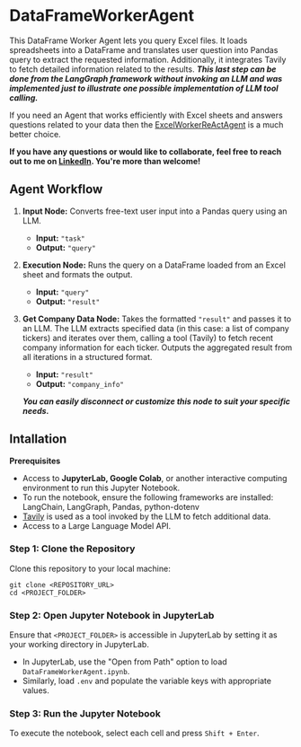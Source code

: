 # DataFrameWorkerAgent
This DataFrame Worker Agent lets you query Excel files. It loads spreadsheets into a DataFrame and translates user question into Pandas query to extract the requested information. Additionally, it integrates Tavily to fetch detailed information related to the results. _**This last step can be done from the LangGraph framework without invoking an LLM and was implemented just to illustrate one possible implementation of LLM tool calling.**_

If you need an Agent that works efficiently with Excel sheets and answers questions related to your data then the [ExcelWorkerReActAgent](https://github.com/jenyss/ExcelWorkerReActAgent) is a much better choice.

**If you have any questions or would like to collaborate, feel free to reach out to me on [LinkedIn](https://www.linkedin.com/in/jenya-stoeva-60477249/). You're more than welcome!**

## Agent Workflow

1. **Input Node:** Converts free-text user input into a Pandas query using an LLM.

   - **Input:** `"task"`
   - **Output:** `"query"`

2. **Execution Node:** Runs the query on a DataFrame loaded from an Excel sheet and formats the output.

   - **Input:** `"query"`
   - **Output:** `"result"`

3. **Get Company Data Node:** Takes the formatted `"result"` and passes it to an LLM. The LLM extracts specified data (in this case: a list of company tickers) and iterates over them, calling a tool (Tavily) to fetch recent company information for each ticker. Outputs the aggregated result from all iterations in a structured format.

   - **Input:** `"result"`
   - **Output:** `"company_info"`
  
   _**You can easily disconnect or customize this node to suit your specific needs.**_

## Intallation

<b>Prerequisites</b>

* Access to <b>JupyterLab, Google Colab</b>, or another interactive computing environment to run this Jupyter Notebook.
* To run the notebook, ensure the following frameworks are installed: LangChain, LangGraph, Pandas, python-dotenv
* [Tavily](https://www.tavily.com) is used as a tool invoked by the LLM to fetch additional data.
* Access to a Large Language Model API.

### Step 1: Clone the Repository

Clone this repository to your local machine:
```
git clone <REPOSITORY_URL>
cd <PROJECT_FOLDER>
```

### Step 2: Open Jupyter Notebook in JupyterLab

Ensure that ```<PROJECT_FOLDER>``` is accessible in JupyterLab by setting it as your working directory in JupyterLab.
 * In JupyterLab, use the "Open from Path" option to load ```DataFrameWorkerAgent.ipynb```.
 * Similarly, load ```.env``` and populate the variable keys with appropriate values.

### Step 3: Run the Jupyter Notebook

To execute the notebook, select each cell and press ```Shift + Enter```.
